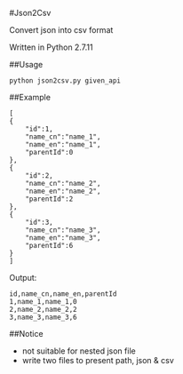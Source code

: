 #Json2Csv

Convert json into csv format

Written in Python 2.7.11

##Usage
<pre><code>python json2csv.py given_api</code></pre>

##Example
<pre><code>[
{
	"id":1,
	"name_cn":"name_1",
	"name_en":"name_1",
	"parentId":0
},
{
	"id":2,
	"name_cn":"name_2",
	"name_en":"name_2",
	"parentId":2
},
{
	"id":3,
	"name_cn":"name_3",
	"name_en":"name_3",
	"parentId":6
}
]</code></pre>

Output:
<pre><code>id,name_cn,name_en,parentId
1,name_1,name_1,0
2,name_2,name_2,2
3,name_3,name_3,6
</code></pre>

##Notice

* not suitable for nested json file
* write two files to present path, json & csv


